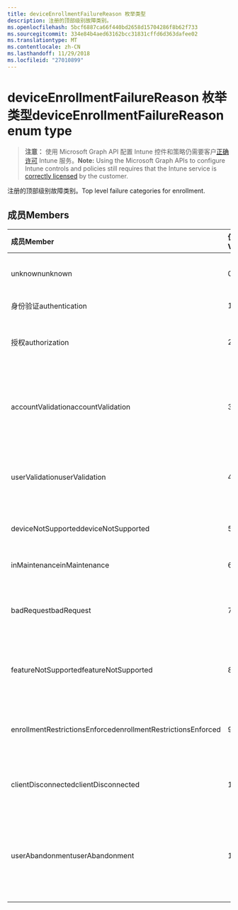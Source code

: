 ```yaml
---
title: deviceEnrollmentFailureReason 枚举类型
description: 注册的顶部级别故障类别。
ms.openlocfilehash: 5bcf6887ca66f440bd2658d15704286f8b62f733
ms.sourcegitcommit: 334e84b4aed63162bcc31831cffd6d363dafee02
ms.translationtype: MT
ms.contentlocale: zh-CN
ms.lasthandoff: 11/29/2018
ms.locfileid: "27010899"
---
```

# <a name="deviceenrollmentfailurereason-enum-type"></a><span data-ttu-id="c41f5-103">deviceEnrollmentFailureReason 枚举类型</span><span class="sxs-lookup"><span data-stu-id="c41f5-103">deviceEnrollmentFailureReason enum type</span></span>

> <span data-ttu-id="c41f5-104">**注意：** 使用 Microsoft Graph API 配置 Intune 控件和策略仍需要客户[正确许可](https://go.microsoft.com/fwlink/?linkid=839381) Intune 服务。</span><span class="sxs-lookup"><span data-stu-id="c41f5-104">**Note:** Using the Microsoft Graph APIs to configure Intune controls and policies still requires that the Intune service is [correctly licensed](https://go.microsoft.com/fwlink/?linkid=839381) by the customer.</span></span>

<span data-ttu-id="c41f5-105">注册的顶部级别故障类别。</span><span class="sxs-lookup"><span data-stu-id="c41f5-105">Top level failure categories for enrollment.</span></span>
## <a name="members"></a><span data-ttu-id="c41f5-106">成员</span><span class="sxs-lookup"><span data-stu-id="c41f5-106">Members</span></span>
|<span data-ttu-id="c41f5-107">成员</span><span class="sxs-lookup"><span data-stu-id="c41f5-107">Member</span></span>|<span data-ttu-id="c41f5-108">值</span><span class="sxs-lookup"><span data-stu-id="c41f5-108">Value</span></span>|<span data-ttu-id="c41f5-109">说明</span><span class="sxs-lookup"><span data-stu-id="c41f5-109">Description</span></span>|
|:---|:---|:---|
|<span data-ttu-id="c41f5-110">unknown</span><span class="sxs-lookup"><span data-stu-id="c41f5-110">unknown</span></span>|<span data-ttu-id="c41f5-111">0</span><span class="sxs-lookup"><span data-stu-id="c41f5-111">0</span></span>|<span data-ttu-id="c41f5-112">默认值是未知失败原因。</span><span class="sxs-lookup"><span data-stu-id="c41f5-112">Default value, failure reason is unknown.</span></span>|
|<span data-ttu-id="c41f5-113">身份验证</span><span class="sxs-lookup"><span data-stu-id="c41f5-113">authentication</span></span>|<span data-ttu-id="c41f5-114">1</span><span class="sxs-lookup"><span data-stu-id="c41f5-114">1</span></span>|<span data-ttu-id="c41f5-115">失败的身份验证</span><span class="sxs-lookup"><span data-stu-id="c41f5-115">Authentication failed</span></span>|
|<span data-ttu-id="c41f5-116">授权</span><span class="sxs-lookup"><span data-stu-id="c41f5-116">authorization</span></span>|<span data-ttu-id="c41f5-117">2</span><span class="sxs-lookup"><span data-stu-id="c41f5-117">2</span></span>|<span data-ttu-id="c41f5-118">呼叫已通过身份验证，但未被授权注册。</span><span class="sxs-lookup"><span data-stu-id="c41f5-118">Call was authenticated, but not authorized to enroll.</span></span>|
|<span data-ttu-id="c41f5-119">accountValidation</span><span class="sxs-lookup"><span data-stu-id="c41f5-119">accountValidation</span></span>|<span data-ttu-id="c41f5-120">3</span><span class="sxs-lookup"><span data-stu-id="c41f5-120">3</span></span>|<span data-ttu-id="c41f5-121">无法验证注册的帐户。</span><span class="sxs-lookup"><span data-stu-id="c41f5-121">Failed to validate the account for enrollment.</span></span> <span data-ttu-id="c41f5-122">（帐户已被阻止，注册未启用）</span><span class="sxs-lookup"><span data-stu-id="c41f5-122">(Account blocked, enrollment not enabled)</span></span>|
|<span data-ttu-id="c41f5-123">userValidation</span><span class="sxs-lookup"><span data-stu-id="c41f5-123">userValidation</span></span>|<span data-ttu-id="c41f5-124">4</span><span class="sxs-lookup"><span data-stu-id="c41f5-124">4</span></span>|<span data-ttu-id="c41f5-125">无法验证用户。</span><span class="sxs-lookup"><span data-stu-id="c41f5-125">User could not be validated.</span></span> <span data-ttu-id="c41f5-126">(不存在用户，缺少许可证)</span><span class="sxs-lookup"><span data-stu-id="c41f5-126">(User does not exist, missing license)</span></span>|
|<span data-ttu-id="c41f5-127">deviceNotSupported</span><span class="sxs-lookup"><span data-stu-id="c41f5-127">deviceNotSupported</span></span>|<span data-ttu-id="c41f5-128">5</span><span class="sxs-lookup"><span data-stu-id="c41f5-128">5</span></span>|<span data-ttu-id="c41f5-129">不支持移动设备管理设备。</span><span class="sxs-lookup"><span data-stu-id="c41f5-129">Device is not supported for mobile device management.</span></span>|
|<span data-ttu-id="c41f5-130">inMaintenance</span><span class="sxs-lookup"><span data-stu-id="c41f5-130">inMaintenance</span></span>|<span data-ttu-id="c41f5-131">6</span><span class="sxs-lookup"><span data-stu-id="c41f5-131">6</span></span>|<span data-ttu-id="c41f5-132">帐户是在维护。</span><span class="sxs-lookup"><span data-stu-id="c41f5-132">Account is in maintenance.</span></span>|
|<span data-ttu-id="c41f5-133">badRequest</span><span class="sxs-lookup"><span data-stu-id="c41f5-133">badRequest</span></span>|<span data-ttu-id="c41f5-134">7</span><span class="sxs-lookup"><span data-stu-id="c41f5-134">7</span></span>|<span data-ttu-id="c41f5-135">客户端发送请求不是服务理解/支持。</span><span class="sxs-lookup"><span data-stu-id="c41f5-135">Client sent a request that is not understood/supported by the service.</span></span>|
|<span data-ttu-id="c41f5-136">featureNotSupported</span><span class="sxs-lookup"><span data-stu-id="c41f5-136">featureNotSupported</span></span>|<span data-ttu-id="c41f5-137">8</span><span class="sxs-lookup"><span data-stu-id="c41f5-137">8</span></span>|<span data-ttu-id="c41f5-138">此帐户不支持使用此注册的功能。</span><span class="sxs-lookup"><span data-stu-id="c41f5-138">Feature(s) used by this enrollment are not supported for this account.</span></span>|
|<span data-ttu-id="c41f5-139">enrollmentRestrictionsEnforced</span><span class="sxs-lookup"><span data-stu-id="c41f5-139">enrollmentRestrictionsEnforced</span></span>|<span data-ttu-id="c41f5-140">9</span><span class="sxs-lookup"><span data-stu-id="c41f5-140">9</span></span>|<span data-ttu-id="c41f5-141">注册限制配置被管理员阻止此注册。</span><span class="sxs-lookup"><span data-stu-id="c41f5-141">Enrollment restrictions configured by admin blocked this enrollment.</span></span>|
|<span data-ttu-id="c41f5-142">clientDisconnected</span><span class="sxs-lookup"><span data-stu-id="c41f5-142">clientDisconnected</span></span>|<span data-ttu-id="c41f5-143">10</span><span class="sxs-lookup"><span data-stu-id="c41f5-143">10</span></span>|<span data-ttu-id="c41f5-144">客户端超时或注册已中止由最终用户。</span><span class="sxs-lookup"><span data-stu-id="c41f5-144">Client timed out or enrollment was aborted by enduser.</span></span>|
|<span data-ttu-id="c41f5-145">userAbandonment</span><span class="sxs-lookup"><span data-stu-id="c41f5-145">userAbandonment</span></span>|<span data-ttu-id="c41f5-146">11</span><span class="sxs-lookup"><span data-stu-id="c41f5-146">11</span></span>|<span data-ttu-id="c41f5-147">注册已放弃的最终用户。</span><span class="sxs-lookup"><span data-stu-id="c41f5-147">Enrollment was abandoned by enduser.</span></span> <span data-ttu-id="c41f5-148">（最终用户启动入职培训，但无法完成及时）</span><span class="sxs-lookup"><span data-stu-id="c41f5-148">(Enduser started onboarding but failed to complete it in timely manner)</span></span>|


<!-- {
  "type": "#page.annotation",
  "suppressions": [
    "Warning: Enum deviceEnrollmentFailureReason has some values specified and others unspecified."
  ],
}
-->
